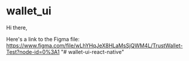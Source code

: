 # wallet_ui

Hi there,

Here's a link to the Figma file: https://www.figma.com/file/wLhYHqJeX8HLaMsSjQWM4L/TrustWallet-Test?node-id=0%3A1
"# wallet-ui-react-native" 
